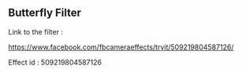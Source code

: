 ## Butterfly Filter

Link to the filter :

https://www.facebook.com/fbcameraeffects/tryit/509219804587126/

Effect id : 
509219804587126
